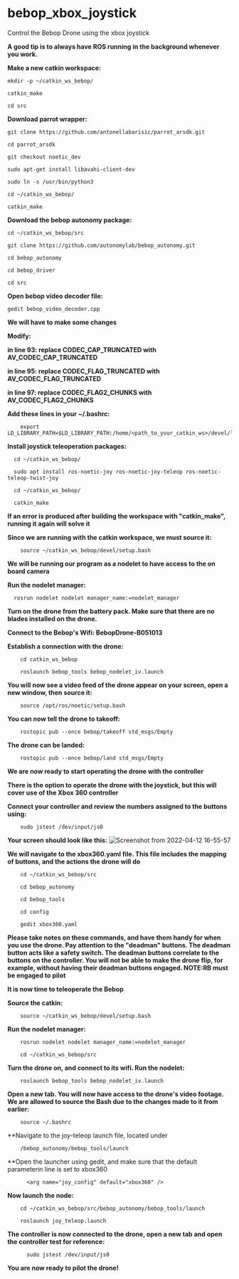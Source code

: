 # bebop_xbox_joystick
Control the Bebop Drone using the xbox joystick

**A good tip is to always have ROS running in the background whenever you work.**

    

**Make a new catkin workspace:**

    mkdir -p ~/catkin_ws_bebop/
  
    catkin_make
  
    cd src

**Download parrot wrapper:**

    git clone https://github.com/antonellabarisic/parrot_arsdk.git
    
    cd parrot_arsdk
    
    git checkout noetic_dev
    
    sudo apt-get install libavahi-client-dev
    
    sudo ln -s /usr/bin/python3
    
    cd ~/catkin_ws_bebop/
    
    catkin_make
  
**Download the bebop autonomy package:**

    cd ~/catkin_ws_bebop/src
    
    git clone https://github.com/autonomylab/bebop_autonomy.git
    
    cd bebop_autonomy
    
    cd bebop_driver
    
    cd src
  
  **Open bebop video decoder file:**
  
    gedit bebop_video_decoder.cpp
  
  **We will have to make some changes**
  
  **Modify:**
  
   **in line 93: replace CODEC_CAP_TRUNCATED with AV_CODEC_CAP_TRUNCATED**
  
   **in line 95: replace CODEC_FLAG_TRUNCATED  with  AV_CODEC_FLAG_TRUNCATED**
            
   **in line 97: replace CODEC_FLAG2_CHUNKS  with  AV_CODEC_FLAG2_CHUNKS**
   
   
   **Add these lines in your ~/.bashrc:** 
   
        export LD_LIBRARY_PATH=$LD_LIBRARY_PATH:/home/<path_to_your_catkin_ws>/devel/lib/parrot_arsdk/
      
      
   **Install joystick teleoperation packages:**
   
      cd ~/catkin_ws_bebop/
      
      sudo apt install ros-noetic-joy ros-noetic-joy-teleop ros-noetic-teleop-twist-joy
      
      cd ~/catkin_ws_bebop/
      
      catkin_make
     
   **If an error is produced after building the workspace with "catkin_make", running it again will solve it**
   
   **Since we are running with the catkin workspace, we must source it:**
   
        source ~/catkin_ws_bebop/devel/setup.bash
        
   **We will be running our program as a nodelet to have access to the on board camera**
   
   **Run the nodelet manager:**
            
      rosrun nodelet nodelet manager_name:=nodelet_manager
      
   **Turn on the drone from the battery pack. Make sure that there are no blades installed on the drone.**
   
   **Connect to the Bebop's Wifi: BebopDrone-B051013**
   
   **Establish a connection with the drone:**
   
        cd catkin_ws_bebop
        
        roslaunch bebop_tools bebop_nodelet_iv.launch 
        
   **You will now see a video feed of the drone appear on your screen, open a new window, then source it:**
   
        source /opt/ros/noetic/setup.bash
        
   **You can now tell the drone to takeoff:**
   
        rostopic pub --once bebop/takeoff std_msgs/Empty
        
   **The drone can be landed:**
   
        rostopic pub --once bebop/land std_msgs/Empty
        
   **We are now ready to start operating the drone with the controller**

   **There is the option to operate the drone with the joystick, but this will cover use of the Xbox 360 controller**
   
   **Connect your controller and review the numbers assigned to the buttons using:**
        
        sudo jstest /dev/input/js0 
        
   **Your screen should look like this:**
   ![Screenshot from 2022-04-12 16-55-57](https://user-images.githubusercontent.com/103221005/163067891-cb53de4f-c312-4d28-8e78-56a5b416456b.png)

        
   **We will navigate to the xbox360.yaml file. This file includes the mapping of buttons, and the actions the drone will do**
   
        cd ~/catkin_ws_bebop/src
        
        cd bebop_autonomy
        
        cd bebop_tools
        
        cd config
        
        gedit xbox360.yaml
        
  **Please take notes on these commands, and have them handy for when you use the drone. Pay attention to the "deadman" buttons. The deadman button acts like a safety switch. The deadman buttons correlate to the buttons on the controller. You will not be able to make the drone flip, for example, without having their deadman buttons engaged. NOTE:RB must be engaged to pilot**
        
 **It is now time to teleoperate the Bebop**
 
 **Source the catkin:**
 
        source ~/catkin_ws_bebop/devel/setup.bash
        
  **Run the nodelet manager:**
  
        rosrun nodelet nodelet manager_name:=nodelet_manager
        
        cd ~/catkin_ws_bebop/src
        
  **Turn the drone on, and connect to its wifi. Run the nodelet:**
  
        roslaunch bebop_tools bebop_nodelet_iv.launch
        
  **Open a new tab. You will now have access to the drone's video footage.**
  **We are allowed to source the Bash due to the changes made to it from earlier:**
  
        source ~/.bashrc
            
  **Navigate to the joy-teleop launch file, located under
  
        /bebop_autonomy/bebop_tools/launch

**Open the launcher using gedit, and make sure that the default parameterin line is set to xbox360
  
          <arg name="joy_config" default="xbox360" />
  
    
  
  **Now launch the node:**
  
        cd ~/catkin_ws_bebop/src/bebop_autonomy/bebop_tools/launch
        
        roslaunch joy_teleop.launch
        
   **The controller is now connected to the drone, open a new tab and open the controller test for reference:**
    
          sudo jstest /dev/input/js0 
          
   **You are now ready to pilot the drone!**
  
        
